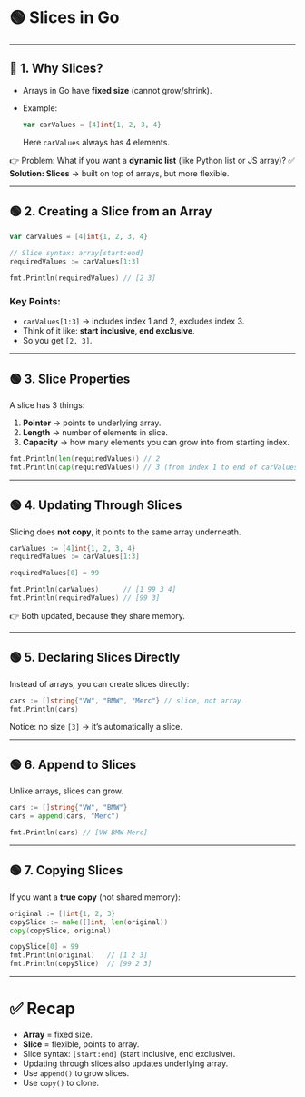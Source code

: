 # 🟢 Slices in Go

---

## 🔴 1. Why Slices?

* Arrays in Go have **fixed size** (cannot grow/shrink).
* Example:

  ```go
  var carValues = [4]int{1, 2, 3, 4}
  ```

  Here `carValues` always has 4 elements.

👉 Problem: What if you want a **dynamic list** (like Python list or JS array)?
✅ **Solution: Slices** → built on top of arrays, but more flexible.

---

## 🟢 2. Creating a Slice from an Array

```go
var carValues = [4]int{1, 2, 3, 4}

// Slice syntax: array[start:end]
requiredValues := carValues[1:3]

fmt.Println(requiredValues) // [2 3]
```

### Key Points:

* `carValues[1:3]` → includes index 1 and 2, excludes index 3.
* Think of it like: **start inclusive, end exclusive**.
* So you get `[2, 3]`.

---

## 🟢 3. Slice Properties

A slice has 3 things:

1. **Pointer** → points to underlying array.
2. **Length** → number of elements in slice.
3. **Capacity** → how many elements you can grow into from starting index.

```go
fmt.Println(len(requiredValues)) // 2
fmt.Println(cap(requiredValues)) // 3 (from index 1 to end of carValues)
```

---

## 🟢 4. Updating Through Slices

Slicing does **not copy**, it points to the same array underneath.

```go
carValues := [4]int{1, 2, 3, 4}
requiredValues := carValues[1:3]

requiredValues[0] = 99

fmt.Println(carValues)      // [1 99 3 4]
fmt.Println(requiredValues) // [99 3]
```

👉 Both updated, because they share memory.

---

## 🟢 5. Declaring Slices Directly

Instead of arrays, you can create slices directly:

```go
cars := []string{"VW", "BMW", "Merc"} // slice, not array
fmt.Println(cars)
```

Notice: no size `[3]` → it’s automatically a slice.

---

## 🟢 6. Append to Slices

Unlike arrays, slices can grow.

```go
cars := []string{"VW", "BMW"}
cars = append(cars, "Merc")

fmt.Println(cars) // [VW BMW Merc]
```

---

## 🟢 7. Copying Slices

If you want a **true copy** (not shared memory):

```go
original := []int{1, 2, 3}
copySlice := make([]int, len(original))
copy(copySlice, original)

copySlice[0] = 99
fmt.Println(original)   // [1 2 3]
fmt.Println(copySlice)  // [99 2 3]
```

---

# ✅ Recap

* **Array** = fixed size.
* **Slice** = flexible, points to array.
* Slice syntax: `[start:end]` (start inclusive, end exclusive).
* Updating through slices also updates underlying array.
* Use `append()` to grow slices.
* Use `copy()` to clone.

